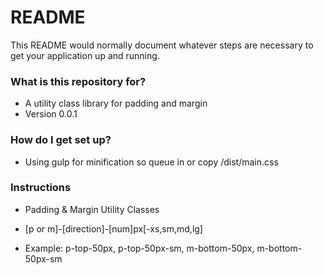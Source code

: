 # README #

This README would normally document whatever steps are necessary to get your application up and running.

### What is this repository for? ###

* A utility class library for padding and margin
* Version 0.0.1

### How do I get set up? ###

* Using gulp for minification so queue in or copy /dist/main.css


### Instructions ###

* Padding & Margin Utility Classes

* [p or m]-[direction]-[num]px[-xs,sm,md,lg]
* Example: p-top-50px, p-top-50px-sm, m-bottom-50px, m-bottom-50px-sm